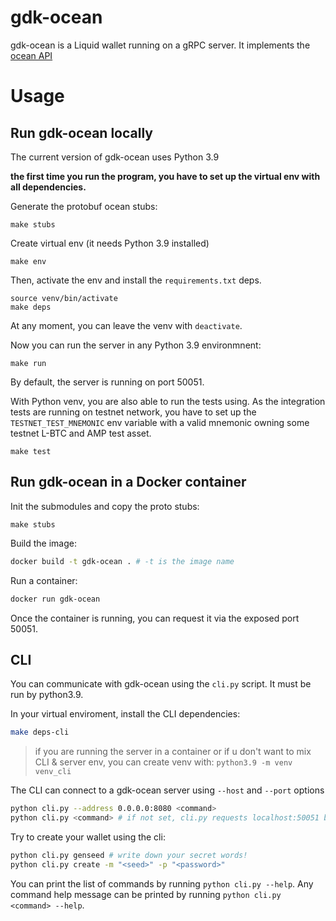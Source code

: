 # gdk-ocean

gdk-ocean is a Liquid wallet running on a gRPC server. It implements the [ocean API](https://github.com/vulpemventures/ocean)

# Usage

## Run gdk-ocean locally

The current version of gdk-ocean uses Python 3.9

__the first time you run the program, you have to set up the virtual env with all dependencies.__

Generate the protobuf ocean stubs:
```
make stubs
```

Create virtual env (it needs Python 3.9 installed)
```
make env
```

Then, activate the env and install the `requirements.txt` deps.
```
source venv/bin/activate
make deps
```

At any moment, you can leave the venv with `deactivate`.

Now you can run the server in any Python 3.9 environmnent:
```
make run
```
By default, the server is running on port 50051.

With Python venv, you are also able to run the tests using.
As the integration tests are running on testnet network, you have to set up the `TESTNET_TEST_MNEMONIC` env variable with a valid mnemonic owning some testnet L-BTC and AMP test asset.

```
make test
```

## Run gdk-ocean in a Docker container

Init the submodules and copy the proto stubs:
```
make stubs
```

Build the image:
```bash
docker build -t gdk-ocean . # -t is the image name
```

Run a container:
```bash
docker run gdk-ocean 
```

Once the container is running, you can request it via the exposed port 50051.

## CLI

You can communicate with gdk-ocean using the `cli.py` script. It must be run by python3.9.

In your virtual enviroment, install the CLI dependencies:
```bash
make deps-cli
```

> if you are running the server in a container or if u don't want to mix CLI & server env, you can create venv with: `python3.9 -m venv venv_cli`

The CLI can connect to a gdk-ocean server using `--host` and `--port` options
```bash
python cli.py --address 0.0.0.0:8080 <command>
python cli.py <command> # if not set, cli.py requests localhost:50051 by default
``` 

Try to create your wallet using the cli:
```bash
python cli.py genseed # write down your secret words!
python cli.py create -m "<seed>" -p "<password>"
```

You can print the list of commands by running `python cli.py --help`. Any command help message can be printed by running `python cli.py <command> --help`.
